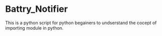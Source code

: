 # Battry_Notifier

This is a python script for python begainers to undserstand the cocept of importing module in python.
